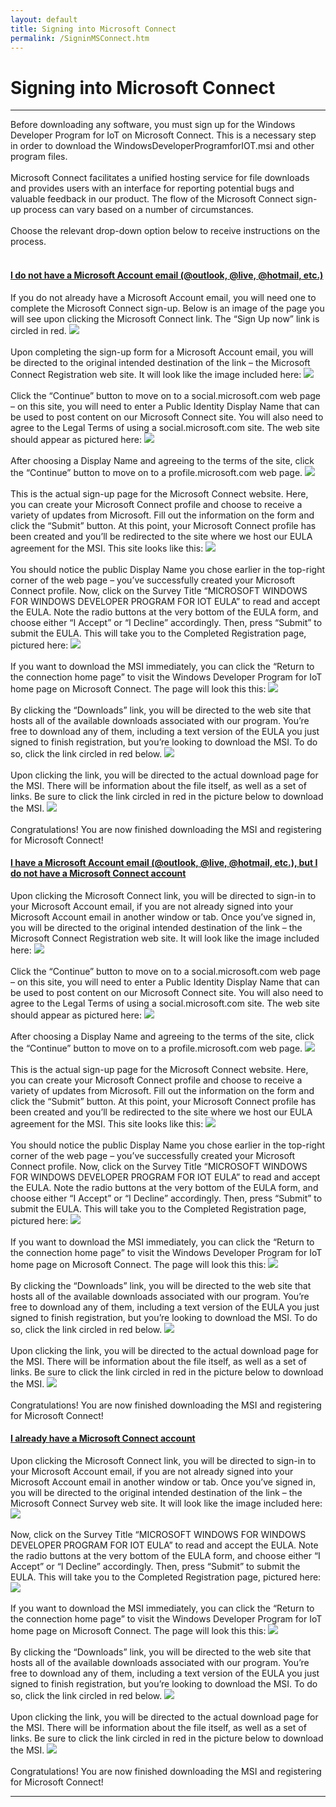 ```yaml
---
layout: default
title: Signing into Microsoft Connect
permalink: /SigninMSConnect.htm
---
```


<div class="container">
  <h1>Signing into Microsoft Connect</h1>
  <hr/>
  Before downloading any software, you must sign up for the Windows Developer Program for IoT on Microsoft Connect. This is a necessary step in order to download the WindowsDeveloperProgramforIOT.msi and other program files. 
  <br/><br/>
  Microsoft Connect facilitates a unified hosting service for file downloads and provides users with an interface for reporting potential bugs and valuable feedback in our product. The flow of the Microsoft Connect sign-up process can vary based on a number of circumstances.
  <br/><br/>
  Choose the relevant drop-down option below to receive instructions on the process.
  <br/><br/>

  <div class="panel-group" id="accordion">
    <div class="panel panel-default">
      <div class="panel-heading">
        <h4 class="panel-title">
          <a data-toggle="collapse" data-parent="#accordion" href="#collapseOne">
            I do not have a Microsoft Account email (@outlook, @live, @hotmail, etc.) 
          </a>
        </h4>
      </div>
      <div id="collapseOne" class="panel-collapse collapse">
        <div class="panel-body">
          If you do not already have a Microsoft Account email, you will need one to complete the Microsoft Connect sign-up. Below is an image of the page you will see upon clicking the Microsoft Connect link. The “Sign Up now” link is circled in red.
	      <img src="images/MSConnectSignup.png"><br/><br/>
          Upon completing the sign-up form for a Microsoft Account email, you will be directed to the original intended destination of the link – the Microsoft Connect Registration web site.  It will look like the image included here:
          <img src="images/MSConnectRegistration.png"><br/><br/>
          Click the “Continue” button to move on to a social.microsoft.com web page – on this site, you will need to enter a Public Identity Display Name that can be used to post content on our Microsoft Connect site.  You will also need to agree to the Legal Terms of using a social.microsoft.com site.  The web site should appear as pictured here:
          <img src="images/MSConnectCreateProfile.png"><br/><br/>
          After choosing a Display Name and agreeing to the terms of the site, click the “Continue” button to move on to a profile.microsoft.com web page. 
          <img src="images/MSConnectProfileRegister.png"><br/><br/>
          This is the actual sign-up page for the Microsoft Connect website.  Here, you can create your Microsoft Connect profile and choose to receive a variety of updates from Microsoft.  Fill out the information on the form and click the “Submit” button.  At this point, your Microsoft Connect profile has been created and you’ll be redirected to the site where we host our EULA agreement for the MSI.  This site looks like this:
          <img src="images/MSConnectSurvey.png"><br/><br/>
	      You should notice the public Display Name you chose earlier in the top-right corner of the web page – you’ve successfully created your Microsoft Connect profile.  Now, click on the Survey Title “MICROSOFT WINDOWS FOR WINDOWS DEVELOPER PROGRAM FOR IOT EULA” to read and accept the EULA.  Note the radio buttons at the very bottom of the EULA form, and choose either “I Accept” or “I Decline” accordingly.  Then, press “Submit” to submit the EULA.  This will take you to the Completed Registration page, pictured here:
          <img src="images/MSConnectEULAThankYou.png"><br/><br/>
          If you want to download the MSI immediately, you can click the “Return to the connection home page” to visit the Windows Developer Program for IoT home page on Microsoft Connect.  The page will look this this:
          <img src="images/MSConnectWOD.png"><br/><br/>
	      By clicking the “Downloads” link, you will be directed to the web site that hosts all of the available downloads associated with our program.  You’re free to download any of them, including a text version of the EULA you just signed to finish registration, but you’re looking to download the MSI.  To do so, click the link circled in red below.
          <img src="images/MSConnectDownload.png"><br/><br/>
	      Upon clicking the link, you will be directed to the actual download page for the MSI.  There will be information about the file itself, as well as a set of links.  Be sure to click the link circled in red in the picture below to download the MSI.
	      <img src=images/ConnectDownloadClarification.png"><br/><br/>
          Congratulations! You are now finished downloading the MSI and registering for Microsoft Connect!
        </div>
      </div>
    </div>
    <div class="panel panel-default">
      <div class="panel-heading">
        <h4 class="panel-title">
          <a data-toggle="collapse" data-parent="#accordion" href="#collapseTwo">
            I have a Microsoft Account email (@outlook, @live, @hotmail, etc.), but I do not have a Microsoft Connect account
          </a>
        </h4>
      </div>
      <div id="collapseTwo" class="panel-collapse collapse">
        <div class="panel-body">
	      Upon clicking the Microsoft Connect link, you will be directed to sign-in to your Microsoft Account email, if you are not already signed into your Microsoft Account email in another window or tab. Once you’ve signed in, you will be directed to the original intended destination of the link – the Microsoft Connect Registration web site. It will look like the image included here:
		  <img src="images/MSConnectRegistration.png"><br/><br/>
		  Click the “Continue” button to move on to a social.microsoft.com web page – on this site, you will need to enter a Public Identity Display Name that can be used to post content on our Microsoft Connect site. You will also need to agree to the Legal Terms of using a social.microsoft.com site. The web site should appear as pictured here:
          <img src="images/MSConnectCreateProfile.png"><br/><br/>
          After choosing a Display Name and agreeing to the terms of the site, click the “Continue” button to move on to a profile.microsoft.com web page. 
          <img src="images/MSConnectProfileRegister.png"><br/><br/>
          This is the actual sign-up page for the Microsoft Connect website.  Here, you can create your Microsoft Connect profile and choose to receive a variety of updates from Microsoft.  Fill out the information on the form and click the “Submit” button.  At this point, your Microsoft Connect profile has been created and you’ll be redirected to the site where we host our EULA agreement for the MSI.  This site looks like this:
          <img src="images/MSConnectSurvey.png"><br/><br/>
	      You should notice the public Display Name you chose earlier in the top-right corner of the web page – you’ve successfully created your Microsoft Connect profile.  Now, click on the Survey Title “MICROSOFT WINDOWS FOR WINDOWS DEVELOPER PROGRAM FOR IOT EULA” to read and accept the EULA.  Note the radio buttons at the very bottom of the EULA form, and choose either “I Accept” or “I Decline” accordingly.  Then, press “Submit” to submit the EULA.  This will take you to the Completed Registration page, pictured here:
          <img src="images/MSConnectEULAThankYou.png"><br/><br/>
          If you want to download the MSI immediately, you can click the “Return to the connection home page” to visit the Windows Developer Program for IoT home page on Microsoft Connect.  The page will look this this:
          <img src="images/MSConnectWOD.png"><br/><br/>
	      By clicking the “Downloads” link, you will be directed to the web site that hosts all of the available downloads associated with our program.  You’re free to download any of them, including a text version of the EULA you just signed to finish registration, but you’re looking to download the MSI.  To do so, click the link circled in red below.
          <img src="images/MSConnectDownload.png"><br/><br/>
	      Upon clicking the link, you will be directed to the actual download page for the MSI.  There will be information about the file itself, as well as a set of links.  Be sure to click the link circled in red in the picture below to download the MSI.
	      <img src=images/ConnectDownloadClarification.png"><br/><br/>
          Congratulations! You are now finished downloading the MSI and registering for Microsoft Connect!
        </div>
      </div>
    </div>
    <div class="panel panel-default">
      <div class="panel-heading">
        <h4 class="panel-title">
          <a data-toggle="collapse" data-parent="#accordion" href="#collapseThree">
            I already have a Microsoft Connect account
          </a>
        </h4>
      </div>
      <div id="collapseThree" class="panel-collapse collapse">
        <div class="panel-body">
		  Upon clicking the Microsoft Connect link, you will be directed to sign-in to your Microsoft Account email, if you are not already signed into your Microsoft Account email in another window or tab. Once you’ve signed in, you will be directed to the original intended destination of the link – the Microsoft Connect Survey web site. It will look like the image included here:
		  <img src="images/MSConnectSurvey.png"><br/><br/>
	      Now, click on the Survey Title “MICROSOFT WINDOWS FOR WINDOWS DEVELOPER PROGRAM FOR IOT EULA” to read and accept the EULA. Note the radio buttons at the very bottom of the EULA form, and choose either “I Accept” or “I Decline” accordingly. Then, press “Submit” to submit the EULA. This will take you to the Completed Registration page, pictured here:
          <img src="images/MSConnectEULAThankYou.png"><br/><br/>
          If you want to download the MSI immediately, you can click the “Return to the connection home page” to visit the Windows Developer Program for IoT home page on Microsoft Connect.  The page will look this this:
          <img src="images/MSConnectWOD.png"><br/><br/>
	      By clicking the “Downloads” link, you will be directed to the web site that hosts all of the available downloads associated with our program.  You’re free to download any of them, including a text version of the EULA you just signed to finish registration, but you’re looking to download the MSI.  To do so, click the link circled in red below.
          <img src="images/MSConnectDownload.png"><br/><br/>
	      Upon clicking the link, you will be directed to the actual download page for the MSI.  There will be information about the file itself, as well as a set of links.  Be sure to click the link circled in red in the picture below to download the MSI.
	      <img src=images/ConnectDownloadClarification.png"><br/><br/>
          Congratulations! You are now finished downloading the MSI and registering for Microsoft Connect!
        </div>
      </div>
    </div>
  </div>
  <hr/>
</div>